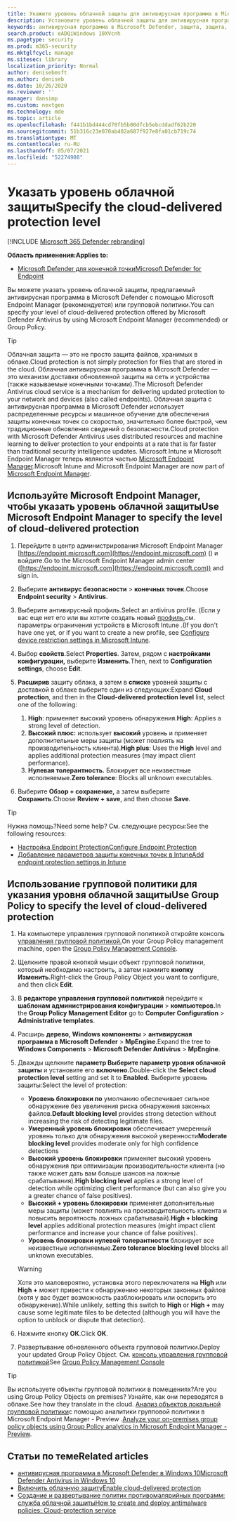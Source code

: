 ```yaml
---
title: Укажите уровень облачной защиты для антивирусная программа в Microsoft Defender
description: Установите уровень облачной защиты для антивирусная программа в Microsoft Defender.
keywords: антивирусная программа в Microsoft Defender, защита, защита, облачность, агрессивность, уровень защиты
search.product: eADQiWindows 10XVcnh
ms.pagetype: security
ms.prod: m365-security
ms.mktglfcycl: manage
ms.sitesec: library
localization_priority: Normal
author: denisebmsft
ms.author: deniseb
ms.date: 10/26/2020
ms.reviewer: ''
manager: dansimp
ms.custom: nextgen
ms.technology: mde
ms.topic: article
ms.openlocfilehash: f441b1bd444cd70fb5b00dfcb5ebcddadf62b220
ms.sourcegitcommit: 51b316c23e070ab402a687f927e8fa01cb719c74
ms.translationtype: MT
ms.contentlocale: ru-RU
ms.lasthandoff: 05/07/2021
ms.locfileid: "52274908"
---
```

# <a name="specify-the-cloud-delivered-protection-level"></a><span data-ttu-id="825a2-104">Указать уровень облачной защиты</span><span class="sxs-lookup"><span data-stu-id="825a2-104">Specify the cloud-delivered protection level</span></span>

[!INCLUDE [Microsoft 365 Defender rebranding](../../includes/microsoft-defender.md)]


<span data-ttu-id="825a2-105">**Область применения:**</span><span class="sxs-lookup"><span data-stu-id="825a2-105">**Applies to:**</span></span>

- [<span data-ttu-id="825a2-106">Microsoft Defender для конечной точки</span><span class="sxs-lookup"><span data-stu-id="825a2-106">Microsoft Defender for Endpoint</span></span>](/microsoft-365/security/defender-endpoint/)

<span data-ttu-id="825a2-107">Вы можете указать уровень облачной защиты, предлагаемый антивирусная программа в Microsoft Defender с помощью Microsoft Endpoint Manager (рекомендуется) или групповой политики.</span><span class="sxs-lookup"><span data-stu-id="825a2-107">You can specify your level of cloud-delivered protection offered by Microsoft Defender Antivirus by using Microsoft Endpoint Manager (recommended) or Group Policy.</span></span>

> [!TIP]
> <span data-ttu-id="825a2-108">Облачная защита — это не просто защита файлов, хранимых в облаке.</span><span class="sxs-lookup"><span data-stu-id="825a2-108">Cloud protection is not simply protection for files that are stored in the cloud.</span></span> <span data-ttu-id="825a2-109">Облачная антивирусная программа в Microsoft Defender — это механизм доставки обновленной защиты на сеть и устройства (также называемые конечными точками).</span><span class="sxs-lookup"><span data-stu-id="825a2-109">The Microsoft Defender Antivirus cloud service is a mechanism for delivering updated protection to your network and devices (also called endpoints).</span></span> <span data-ttu-id="825a2-110">Облачная защита с антивирусная программа в Microsoft Defender использует распределенные ресурсы и машинное обучение для обеспечения защиты конечных точек со скоростью, значительно более быстрой, чем традиционные обновления сведений о безопасности.</span><span class="sxs-lookup"><span data-stu-id="825a2-110">Cloud protection with Microsoft Defender Antivirus uses distributed resources and machine learning to deliver protection to your endpoints at a rate that is far faster than traditional security intelligence updates.</span></span> <span data-ttu-id="825a2-111">Microsoft Intune и Microsoft Endpoint Manager теперь являются частью [Microsoft Endpoint Manager](/mem/endpoint-manager-overview).</span><span class="sxs-lookup"><span data-stu-id="825a2-111">Microsoft Intune and Microsoft Endpoint Manager are now part of [Microsoft Endpoint Manager](/mem/endpoint-manager-overview).</span></span> 


## <a name="use-microsoft-endpoint-manager-to-specify-the-level-of-cloud-delivered-protection"></a><span data-ttu-id="825a2-112">Используйте Microsoft Endpoint Manager, чтобы указать уровень облачной защиты</span><span class="sxs-lookup"><span data-stu-id="825a2-112">Use Microsoft Endpoint Manager to specify the level of cloud-delivered protection</span></span>

1. <span data-ttu-id="825a2-113">Перейдите в центр администрирования Microsoft Endpoint Manager [https://endpoint.microsoft.com](https://endpoint.microsoft.com) () и войдите.</span><span class="sxs-lookup"><span data-stu-id="825a2-113">Go to the Microsoft Endpoint Manager admin center ([https://endpoint.microsoft.com](https://endpoint.microsoft.com)) and sign in.</span></span>

2. <span data-ttu-id="825a2-114">Выберите **антивирус безопасности**  >  **конечных точек**.</span><span class="sxs-lookup"><span data-stu-id="825a2-114">Choose **Endpoint security** > **Antivirus**.</span></span>

3. <span data-ttu-id="825a2-115">Выберите антивирусный профиль.</span><span class="sxs-lookup"><span data-stu-id="825a2-115">Select an antivirus profile.</span></span> <span data-ttu-id="825a2-116">(Если у вас еще нет его или вы хотите создать новый [профиль,](/intune/device-restrictions-configure)см. параметры ограничения устройств в Microsoft Intune .</span><span class="sxs-lookup"><span data-stu-id="825a2-116">(If you don't have one yet, or if you want to create a new profile, see [Configure device restriction settings in Microsoft Intune](/intune/device-restrictions-configure).</span></span>

4. <span data-ttu-id="825a2-117">Выбор **свойств**.</span><span class="sxs-lookup"><span data-stu-id="825a2-117">Select **Properties**.</span></span> <span data-ttu-id="825a2-118">Затем, рядом с **настройками конфигурации,** выберите **Изменить**.</span><span class="sxs-lookup"><span data-stu-id="825a2-118">Then, next to **Configuration settings**, choose **Edit**.</span></span>

5. <span data-ttu-id="825a2-119">**Расширив** защиту облака, а затем в **списке** уровней защиты с доставкой в облаке выберите один из следующих:</span><span class="sxs-lookup"><span data-stu-id="825a2-119">Expand **Cloud protection**, and then in the **Cloud-delivered protection level** list, select one of the following:</span></span>

    1. <span data-ttu-id="825a2-120">**High**: применяет высокий уровень обнаружения.</span><span class="sxs-lookup"><span data-stu-id="825a2-120">**High**: Applies a strong level of detection.</span></span>
    2. <span data-ttu-id="825a2-121">**Высокий плюс:** использует **высокий** уровень и применяет дополнительные меры защиты (может повлиять на производительность клиента).</span><span class="sxs-lookup"><span data-stu-id="825a2-121">**High plus**: Uses the **High** level and applies additional protection measures (may impact client performance).</span></span>
    3. <span data-ttu-id="825a2-122">**Нулевая толерантность.** Блокирует все неизвестные исполняемые.</span><span class="sxs-lookup"><span data-stu-id="825a2-122">**Zero tolerance**: Blocks all unknown executables.</span></span>

6. <span data-ttu-id="825a2-123">Выберите **Обзор + сохранение,** а затем выберите **Сохранить**.</span><span class="sxs-lookup"><span data-stu-id="825a2-123">Choose **Review + save**, and then choose **Save**.</span></span> 

> [!TIP]
> <span data-ttu-id="825a2-124">Нужна помощь?</span><span class="sxs-lookup"><span data-stu-id="825a2-124">Need some help?</span></span> <span data-ttu-id="825a2-125">См. следующие ресурсы:</span><span class="sxs-lookup"><span data-stu-id="825a2-125">See the following resources:</span></span>
> - [<span data-ttu-id="825a2-126">Настройка Endpoint Protection</span><span class="sxs-lookup"><span data-stu-id="825a2-126">Configure Endpoint Protection</span></span>](/mem/configmgr/protect/deploy-use/endpoint-protection-configure)
> - [<span data-ttu-id="825a2-127">Добавление параметров защиты конечных точек в Intune</span><span class="sxs-lookup"><span data-stu-id="825a2-127">Add endpoint protection settings in Intune</span></span>](/mem/intune/protect/endpoint-protection-configure)
  

## <a name="use-group-policy-to-specify-the-level-of-cloud-delivered-protection"></a><span data-ttu-id="825a2-128">Использование групповой политики для указания уровня облачной защиты</span><span class="sxs-lookup"><span data-stu-id="825a2-128">Use Group Policy to specify the level of cloud-delivered protection</span></span>

1.  <span data-ttu-id="825a2-129">На компьютере управления групповой политикой откройте консоль [управления групповой политикой.](/previous-versions/windows/it-pro/windows-server-2008-R2-and-2008/cc731212(v=ws.11))</span><span class="sxs-lookup"><span data-stu-id="825a2-129">On your Group Policy management machine, open the [Group Policy Management Console](/previous-versions/windows/it-pro/windows-server-2008-R2-and-2008/cc731212(v=ws.11)).</span></span>

2. <span data-ttu-id="825a2-130">Щелкните правой кнопкой мыши объект групповой политики, который необходимо настроить, а затем нажмите **кнопку Изменить**.</span><span class="sxs-lookup"><span data-stu-id="825a2-130">Right-click the Group Policy Object you want to configure, and then click **Edit**.</span></span>

3.  <span data-ttu-id="825a2-131">В **редакторе управления групповой политикой** перейдите к **шаблонам администрирования конфигурации**  >  **компьютеров.**</span><span class="sxs-lookup"><span data-stu-id="825a2-131">In the **Group Policy Management Editor** go to **Computer Configuration** > **Administrative templates**.</span></span>

4.  <span data-ttu-id="825a2-132">Расширь **дерево, Windows компоненты**  >  **антивирусная программа в Microsoft Defender**  >  **MpEngine**.</span><span class="sxs-lookup"><span data-stu-id="825a2-132">Expand the tree to **Windows Components** > **Microsoft Defender Antivirus** > **MpEngine**.</span></span>

5.  <span data-ttu-id="825a2-133">Дважды щелкните **параметр Выберите параметр уровня облачной защиты** и установите его **включено.**</span><span class="sxs-lookup"><span data-stu-id="825a2-133">Double-click the **Select cloud protection level** setting and set it to **Enabled**.</span></span> <span data-ttu-id="825a2-134">Выберите уровень защиты:</span><span class="sxs-lookup"><span data-stu-id="825a2-134">Select the level of protection:</span></span>
    - <span data-ttu-id="825a2-135">**Уровень блокировки по** умолчанию обеспечивает сильное обнаружение без увеличения риска обнаружения законных файлов.</span><span class="sxs-lookup"><span data-stu-id="825a2-135">**Default blocking level** provides strong detection without increasing the risk of detecting legitimate files.</span></span>
    - <span data-ttu-id="825a2-136">**Умеренный уровень блокировки** обеспечивает умеренный уровень только для обнаружения высокой уверенности</span><span class="sxs-lookup"><span data-stu-id="825a2-136">**Moderate blocking level** provides moderate only for high confidence detections</span></span>
    - <span data-ttu-id="825a2-137">**Высокий уровень блокировки** применяет высокий уровень обнаружения при оптимизации производительности клиента (но также может дать вам больше шансов на ложные срабатывания).</span><span class="sxs-lookup"><span data-stu-id="825a2-137">**High blocking level** applies a strong level of detection while optimizing client performance (but can also give you a greater chance of false positives).</span></span>
    - <span data-ttu-id="825a2-138">**Высокий + уровень блокировки** применяет дополнительные меры защиты (может повлиять на производительность клиента и повысить вероятность ложных срабатывавай).</span><span class="sxs-lookup"><span data-stu-id="825a2-138">**High + blocking level** applies additional protection measures (might impact client performance and increase your chance of false positives).</span></span>
    - <span data-ttu-id="825a2-139">**Уровень блокировки нулевой толерантности** блокирует все неизвестные исполняемые.</span><span class="sxs-lookup"><span data-stu-id="825a2-139">**Zero tolerance blocking level** blocks all unknown executables.</span></span>
    
    > [!WARNING]
    > <span data-ttu-id="825a2-140">Хотя это маловероятно, установка этого переключателя на **High** или **High +** может привести к обнаружению некоторых законных файлов (хотя у вас будет возможность разблокировать или оспорить это обнаружение).</span><span class="sxs-lookup"><span data-stu-id="825a2-140">While unlikely, setting this switch to **High** or **High +** may cause some legitimate files to be detected (although you will have the option to unblock or dispute that detection).</span></span>

6. <span data-ttu-id="825a2-141">Нажмите кнопку **ОК**.</span><span class="sxs-lookup"><span data-stu-id="825a2-141">Click **OK**.</span></span>

7. <span data-ttu-id="825a2-142">Развертывание обновленного объекта групповой политики.</span><span class="sxs-lookup"><span data-stu-id="825a2-142">Deploy your updated Group Policy Object.</span></span> <span data-ttu-id="825a2-143">См. [консоль управления групповой политикой](/windows/win32/srvnodes/group-policy)</span><span class="sxs-lookup"><span data-stu-id="825a2-143">See [Group Policy Management Console](/windows/win32/srvnodes/group-policy)</span></span>

> [!TIP]
> <span data-ttu-id="825a2-144">Вы используете объекты групповой политики в помещениях?</span><span class="sxs-lookup"><span data-stu-id="825a2-144">Are you using Group Policy Objects on premises?</span></span> <span data-ttu-id="825a2-145">Узнайте, как они переводятся в облаке.</span><span class="sxs-lookup"><span data-stu-id="825a2-145">See how they translate in the cloud.</span></span> <span data-ttu-id="825a2-146">[Анализ объектов локальной групповой политики](/mem/intune/configuration/group-policy-analytics)с помощью аналитики групповой политики в Microsoft Endpoint Manager - Preview .</span><span class="sxs-lookup"><span data-stu-id="825a2-146">[Analyze your on-premises group policy objects using Group Policy analytics in Microsoft Endpoint Manager - Preview](/mem/intune/configuration/group-policy-analytics).</span></span> 
  
## <a name="related-articles"></a><span data-ttu-id="825a2-147">Статьи по теме</span><span class="sxs-lookup"><span data-stu-id="825a2-147">Related articles</span></span>

- [<span data-ttu-id="825a2-148">антивирусная программа в Microsoft Defender в Windows 10</span><span class="sxs-lookup"><span data-stu-id="825a2-148">Microsoft Defender Antivirus in Windows 10</span></span>](microsoft-defender-antivirus-in-windows-10.md)
- [<span data-ttu-id="825a2-149">Включить облачную защиту</span><span class="sxs-lookup"><span data-stu-id="825a2-149">Enable cloud-delivered protection</span></span>](enable-cloud-protection-microsoft-defender-antivirus.md)
- [<span data-ttu-id="825a2-150">Создание и развертывание политик противомалярийных программ: служба облачной защиты</span><span class="sxs-lookup"><span data-stu-id="825a2-150">How to create and deploy antimalware policies: Cloud-protection service</span></span>](/configmgr/protect/deploy-use/endpoint-antimalware-policies#cloud-protection-service)